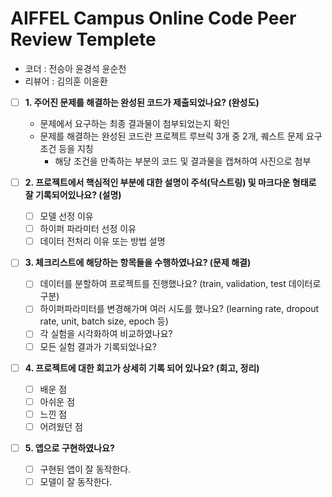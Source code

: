 # AIFFEL Campus Online Code Peer Review Templete
- 코더 : 전승아 윤경석 윤순천
- 리뷰어 : 김의훈 이윤환

- [ ] **1. 주어진 문제를 해결하는 완성된 코드가 제출되었나요? (완성도)**
    
    - 문제에서 요구하는 최종 결과물이 첨부되었는지 확인
    - 문제를 해결하는 완성된 코드란 프로젝트 루브릭 3개 중 2개, 퀘스트 문제 요구조건 등을 지칭
        - 해당 조건을 만족하는 부분의 코드 및 결과물을 캡쳐하여 사진으로 첨부
- [ ] **2. 프로젝트에서 핵심적인 부분에 대한 설명이 주석(닥스트링) 및 마크다운 형태로 잘 기록되어있나요? (설명)**
    
    - [ ] 모델 선정 이유
    - [ ] 하이퍼 파라미터 선정 이유
    - [ ] 데이터 전처리 이유 또는 방법 설명
- [ ] **3. 체크리스트에 해당하는 항목들을 수행하였나요? (문제 해결)**
    
    - [ ] 데이터를 분할하여 프로젝트를 진행했나요? (train, validation, test 데이터로 구분)
    - [ ] 하이퍼파라미터를 변경해가며 여러 시도를 했나요? (learning rate, dropout rate, unit, batch size, epoch 등)
    - [ ] 각 실험을 시각화하여 비교하였나요?
    - [ ] 모든 실험 결과가 기록되었나요?
- [ ] **4. 프로젝트에 대한 회고가 상세히 기록 되어 있나요? (회고, 정리)**
    
    - [ ] 배운 점
    - [ ] 아쉬운 점
    - [ ] 느낀 점
    - [ ] 어려웠던 점
- [ ] **5. 앱으로 구현하였나요?**
    
    - [ ] 구현된 앱이 잘 동작한다.
    - [ ] 모델이 잘 동작한다. 
